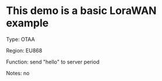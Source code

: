 # This demo is a basic LoraWAN example

 Type: OTAA
 
 Region: EU868
 
 Function: send "hello" to server period
 
 Notes: no

